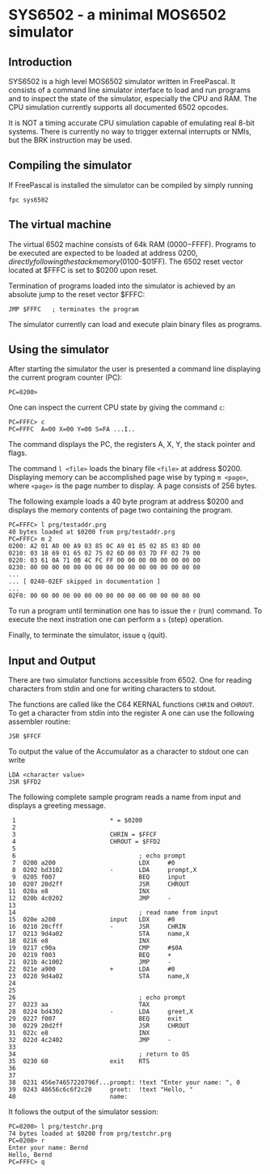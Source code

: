 SYS6502 - a minimal MOS6502 simulator
=====================================


## Introduction
SYS6502 is a high level MOS6502 simulator written in FreePascal. It consists of
a command line simulator interface to load and run programs and to inspect
the state of the simulator, especially the CPU and RAM. The CPU simulation
currently supports all documented 6502 opcodes.

It is NOT a timing accurate CPU simulation capable of emulating real 8-bit
systems. There is currently no way to trigger external interrupts or NMIs, but
the BRK instruction may be used.

## Compiling the simulator
If FreePascal is installed the simulator can be compiled by simply running

	fpc sys6502

## The virtual machine
The virtual 6502 machine consists of 64k RAM ($0000-$FFFF). Programs to
be executed are expected to be loaded at address $0200, directly following
the stack memory ($0100-$01FF). The 6502 reset vector located at $FFFC is set
to $0200 upon reset.

Termination of programs loaded into the simulator is achieved by an absolute
jump to the reset vector $FFFC:

	JMP	$FFFC	; terminates the program

The simulator currently can load and execute plain binary files as programs.

## Using the simulator
After starting the simulator the user is presented a command line displaying
the current program counter (PC):

	PC=0200>

One can inspect the current CPU state by giving the command `c`:

	PC=FFFC> c
	PC=FFFC  A=00 X=00 Y=00 S=FA ...I..

The command displays the PC, the registers A, X, Y, the stack pointer and
flags.

The command `l <file>` loads the binary file `<file>` at address $0200.
Displaying memory can be accomplished page wise by typing `m <page>`,
where `<page>` is the page number to display. A page consists of 256 bytes.

The following example loads a 40 byte program at address $0200 and displays
the memory contents of page two containing the program.

	PC=FFFC> l prg/testaddr.prg
	40 bytes loaded at $0200 from prg/testaddr.prg
	PC=FFFC> m 2
	0200: A2 01 A0 00 A9 03 85 0C A9 01 85 02 85 03 8D 00
	0210: 03 18 69 01 65 02 75 02 6D 00 03 7D FF 02 79 00
	0220: 03 61 0A 71 0B 4C FC FF 00 00 00 00 00 00 00 00
	0230: 00 00 00 00 00 00 00 00 00 00 00 00 00 00 00 00
	...
	... [ 0240-02EF skipped in documentation ]
	...
	02F0: 00 00 00 00 00 00 00 00 00 00 00 00 00 00 00 00

To run a program until termination one has to issue the `r` (run) command.
To execute the next instration one can perform a `s` (step) operation.

Finally, to terminate the simulator, issue `q` (quit).


## Input and Output
There are two simulator functions accessible from 6502. One for reading
characters from stdin and one for writing characters to stdout.

The functions are called like the C64 KERNAL functions `CHRIN` and `CHROUT`.
To get a character from stdin into the register A one can use the following
assembler routine:

    JSR $FFCF
    
To output the value of the Accumulator as a character to stdout one can write

    LDA <character value>
    JSR $FFD2

The following complete sample program reads a name from input and displays a
greeting message.

     1                          * = $0200
     2                          
     3                          CHRIN = $FFCF
     4                          CHROUT = $FFD2
     5                          
     6                                  ; echo prompt
     7  0200 a200                       LDX     #0
     8  0202 bd3102             -       LDA     prompt,X
     9  0205 f007                       BEQ     input
    10  0207 20d2ff                     JSR     CHROUT
    11  020a e8                         INX
    12  020b 4c0202                     JMP     -
    13                          
    14                                  ; read name from input
    15  020e a200               input   LDX     #0
    16  0210 20cfff             -       JSR     CHRIN
    17  0213 9d4a02                     STA     name,X
    18  0216 e8                         INX
    19  0217 c90a                       CMP     #$0A
    20  0219 f003                       BEQ     +
    21  021b 4c1002                     JMP     -
    22  021e a900               +       LDA     #0
    23  0220 9d4a02                     STA     name,X
    24                          
    25                          
    26                                  ; echo prompt
    27  0223 aa                         TAX
    28  0224 bd4302             -       LDA     greet,X
    29  0227 f007                       BEQ     exit
    30  0229 20d2ff                     JSR     CHROUT
    31  022c e8                         INX
    32  022d 4c2402                     JMP     -
    33                          
    34                                  ; return to OS
    35  0230 60                 exit    RTS
    36                          
    37                          
    38  0231 456e74657220796f...prompt: !text "Enter your name: ", 0
    39  0243 48656c6c6f2c20     greet:  !text "Hello, "
    40                          name:

It follows the output of the simulator session:

    PC=0200> l prg/testchr.prg
    74 bytes loaded at $0200 from prg/testchr.prg
    PC=0200> r
    Enter your name: Bernd
    Hello, Bernd
    PC=FFFC> q

